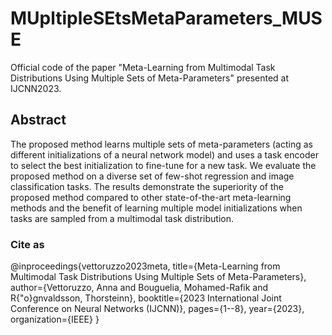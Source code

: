 # MUpltipleSEtsMetaParameters_MUSE
Official code of the paper "Meta-Learning from Multimodal Task Distributions Using Multiple Sets of Meta-Parameters" presented at IJCNN2023.

## Abstract
The proposed method learns multiple sets of meta-parameters (acting as different initializations of a neural network model) and uses a task encoder to select the best initialization to fine-tune for a new task.
We evaluate the proposed method on a diverse set of few-shot regression and image classification tasks. The results demonstrate the superiority of the proposed method compared to other state-of-the-art meta-learning methods and the benefit of learning multiple model initializations when tasks are sampled from a multimodal task distribution.

### Cite as
@inproceedings{vettoruzzo2023meta,
  title={Meta-Learning from Multimodal Task Distributions Using Multiple Sets of Meta-Parameters},
  author={Vettoruzzo, Anna and Bouguelia, Mohamed-Rafik and R{\"o}gnvaldsson, Thorsteinn},
  booktitle={2023 International Joint Conference on Neural Networks (IJCNN)},
  pages={1--8},
  year={2023},
  organization={IEEE}
}
